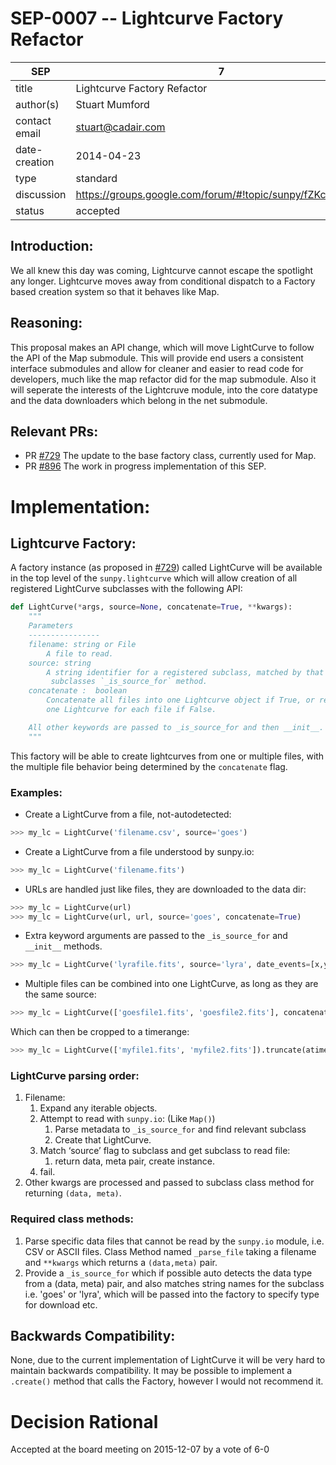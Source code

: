 # SEP-0007 -- Lightcurve Factory Refactor

| SEP           | 7 |
|---------------|---|
| title         | Lightcurve Factory Refactor |
| author(s)     | Stuart Mumford |
| contact email | stuart@cadair.com |
| date-creation | 2014-04-23 |
| type          | standard |
| discussion    | https://groups.google.com/forum/#!topic/sunpy/fZKcJsf6cnw |
| status        | accepted |

## Introduction:
We all knew this day was coming, Lightcurve cannot escape the spotlight any
longer.
Lightcurve moves away from conditional dispatch to a Factory based creation
system so that it behaves like Map.

## Reasoning:
This proposal makes an API change, which will move LightCurve to follow the API
of the Map submodule. This will provide end users a consistent interface
submodules and allow for cleaner and easier to read code for developers, much
like the map refactor did for the map submodule.
Also it will seperate the interests of the Lightcruve module, into the core
datatype and the data downloaders which belong in the net submodule.

## Relevant PRs:
* PR [#729](https://github.com/sunpy/sunpy/pull/729) The update to the base
factory class, currently used for Map.
* PR [#896](https://github.com/sunpy/sunpy/pull/896) The work in progress
implementation of this SEP.

# Implementation:

## Lightcurve Factory:
A factory instance (as proposed in [#729](https://github.com/sunpy/sunpy/pull/729)) called LightCurve will be available in
the top level of the `sunpy.lightcurve` which will allow creation of all
registered LightCurve subclasses with the following API:

```Python
def LightCurve(*args, source=None, concatenate=True, **kwargs):
    """
    Parameters
    ----------------
    filename: string or File
        A file to read.
    source: string
        A string identifier for a registered subclass, matched by that
         subclasses `_is_source_for` method.
    concatenate :  boolean
        Concatenate all files into one Lightcurve object if True, or return
        one Lightcurve for each file if False.

    All other keywords are passed to _is_source_for and then __init__.
    """
```

This factory will be able to create lightcurves from one or multiple files,
with the multiple file behavior being determined by the `concatenate` flag.


### Examples:
* Create a LightCurve from a file, not-autodetected:
```Python
>>> my_lc = LightCurve('filename.csv', source='goes')
```

* Create a LightCurve from a file understood by sunpy.io:
```Python
>>> my_lc = LightCurve('filename.fits')
```

* URLs are handled just like files, they are downloaded to the data dir:
```Python
>>> my_lc = LightCurve(url)
>>> my_lc = LightCurve(url, url, source='goes', concatenate=True)
```

* Extra keyword arguments are passed to the `_is_source_for` and `__init__`
methods.
```Python
>>> my_lc = LightCurve('lyrafile.fits', source='lyra', date_events=[x,y,z])
```

* Multiple files can be combined into one LightCurve, as long as they are the
same source:
```Python
>>> my_lc = LightCurve(['goesfile1.fits', 'goesfile2.fits'], concatenate=True)
```

Which can then be cropped to a timerange:
```Python
>>> my_lc = LightCurve(['myfile1.fits', 'myfile2.fits']).truncate(atimerange)
```

### LightCurve parsing order:

1. Filename:
    1. Expand any iterable objects.
    1. Attempt to read with `sunpy.io`: (Like `Map()`)
        1. Parse metadata to `_is_source_for` and find relevant subclass
        1. Create that LightCurve.
    1. Match ‘source’ flag to subclass and get subclass to read file:
        1. return data, meta pair, create instance.
    1. fail.
1. Other kwargs are processed and passed to subclass class method for returning
 `(data, meta)`.

### Required class methods:

1. Parse specific data files that cannot be read by the `sunpy.io` module,
i.e. CSV or ASCII files. Class Method named `_parse_file` taking a filename and
`**kwargs` which returns a `(data,meta)` pair.
1. Provide a `_is_source_for` which if possible auto detects the data type from
a (data, meta) pair, and also matches string names for the subclass
i.e. 'goes' or 'lyra', which will be passed into the factory to specify type
for download etc.

## Backwards Compatibility:
None, due to the current implementation of LightCurve it will be very hard to
maintain backwards compatibility.
It may be possible to implement a `.create()` method that calls the Factory,
however I would not recommend it.

# Decision Rational
Accepted at the board meeting on 2015-12-07 by a vote of 6-0
